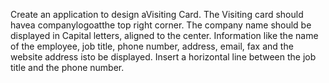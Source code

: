Create an application to design aVisiting Card. The Visiting card should havea companylogoatthe top right corner. The company name should be displayed in Capital letters, aligned to the center. Information like the name of the employee, job title, phone number, address, email, fax and the website address isto be displayed. Insert a horizontal line between the job title and the phone number.
